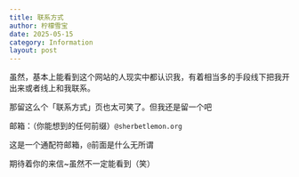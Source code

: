 ```yaml
---
title: 联系方式
author: 柠檬雪宝
date: 2025-05-15
category: Information
layout: post
---
```


虽然，基本上能看到这个网站的人现实中都认识我，有着相当多的手段线下把我开出来或者线上和我联系。

那留这么个「联系方式」页也太可笑了。但我还是留一个吧

邮箱：（你能想到的任何前缀）`@sherbetlemon.org`

这是一个通配符邮箱，`@`前面是什么无所谓

期待着你的来信~虽然不一定能看到（笑）
